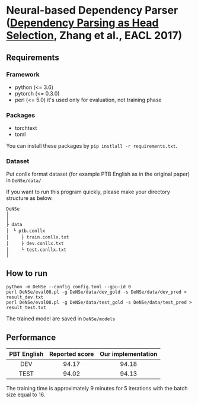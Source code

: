 # Neural-based Dependency Parser ([Dependency Parsing as Head Selection](http://aclweb.org/anthology/E17-1063), Zhang et al., EACL 2017)
## Requirements
### Framework
 - python (<= 3.6)
 - pytorch (<= 0.3.0)
 - perl (<= 5.0) it's used only for evaluation, not training phase
 
### Packages
 - torchtext
 - toml
 
 You can install these packages by `pip instlall -r requirements.txt`.
 
### Dataset
Put conllx format dataset (for example PTB English as in the original paper) in `DeNSe/data/`

If you want to run this program quickly, please make your directory structure as below.
 ```
DeNSe
│
│
├ data
│　└ ptb.conllx
│　   ├ train.conllx.txt
│　   ├ dev.conllx.txt
│　   └ test.conllx.txt
│
```

## How to run

```
python -m DeNSe --config config.toml --gpu-id 0
perl DeNSe/eval08.pl -g DeNSe/data/dev_gold -s DeNSe/data/dev_pred > result_dev.txt
perl DeNSe/eval08.pl -g DeNSe/data/test_gold -s DeNSe/data/test_pred > result_test.txt
```

The trained model are saved in `DeNSe/models`

## Performance

| PBT English | Reported score | Our implementation |
|:---:|:---:|:---:|
| DEV | 94.17 | 94.18 |
| TEST | 94.02 | 94.13 |

The training time is approximately 9 minutes for 5 iterations with the batch size equal to 16.
